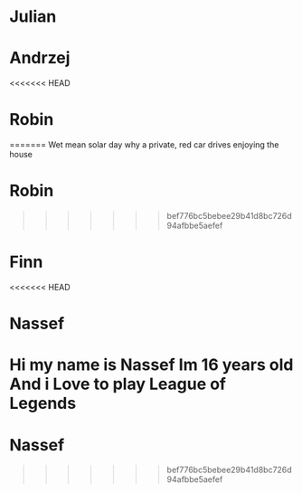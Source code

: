 # Julian


# Andrzej
<<<<<<< HEAD


# Robin



=======
Wet mean solar day
why a private, red car drives
enjoying the house

# Robin



>>>>>>> bef776bc5bebee29b41d8bc726d94afbbe5aefef
# Finn



<<<<<<< HEAD
# Nassef
Hi my name is Nassef
Im 16 years old
And i Love to play League of Legends
=======
# Nassef
>>>>>>> bef776bc5bebee29b41d8bc726d94afbbe5aefef

